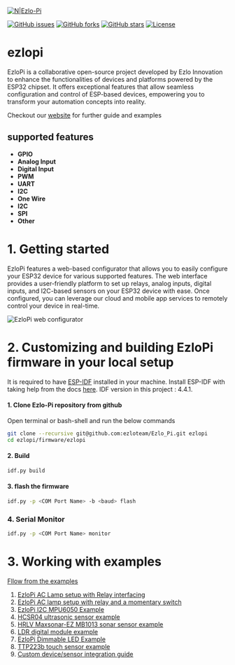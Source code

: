 [![N|Ezlo-Pi](https://www.ezlopi.com/wp-content/uploads/2022/07/Logo.svg)](https://www.ezlopi.com/)

[![GitHub issues](https://img.shields.io/github/issues/ezloteam/Ezlo_Pi)](https://github.com/ezloteam/Ezlo_Pi/issues) [![GitHub forks](https://img.shields.io/github/forks/ezloteam/Ezlo_Pi)](https://github.com/ezloteam/Ezlo_Pi/network) [![GitHub stars](https://img.shields.io/github/stars/ezloteam/Ezlo_Pi)](https://github.com/ezloteam/Ezlo_Pi/stargazers) [![License](https://img.shields.io/github/license/ezloteam/Ezlo_Pi/)](https://github.com/ezloteam/Ezlo_Pi/blob/master/LICENCE.txt)

# ezlopi
EzloPi is a collaborative open-source project developed by Ezlo Innovation to enhance the functionalities of devices and platforms powered by the ESP32 chipset. It offers exceptional features that allow seamless configuration and control of ESP-based devices, empowering you to transform your automation concepts into reality.

Checkout our [website](https://www.ezlopi.com/) for further guide and examples

## supported features
* __GPIO__
* __Analog Input__
* __Digital Input__
* __PWM__
* __UART__
* __I2C__
* __One Wire__
* __I2C__
* __SPI__
* __Other__

# 1. Getting started
EzloPi features a web-based configurator that allows you to easily configure your ESP32 device for various supported features. The web interface provides a user-friendly platform to set up relays, analog inputs, digital inputs, and I2C-based sensors on your ESP32 device with ease. Once configured, you can leverage our cloud and mobile app services to remotely control your device in real-time.

![EzloPi web configurator](https://github.com/ezloteam/Ezlo_Pi/doc/blob/master/ezlopi_web_flasher.png)

# 2. Customizing and building EzloPi firmware in your local setup
It is required to have [ESP-IDF](https://www.espressif.com/en/products/sdks/esp-idf) installed in your machine.
Install ESP-IDF with taking help from the docs [here](https://docs.espressif.com/projects/esp-idf/en/v4.4.2/esp32/get-started/index.html). IDF version in this project : 4.4.1.

#### 1. Clone Ezlo-Pi repository from github
Open terminal or bash-shell and run the below commands
```bash
git clone --recursive git@github.com:ezloteam/Ezlo_Pi.git ezlopi
cd ezlopi/firmware/ezlopi
```
#### 2. Build
```bash
idf.py build
```
#### 3. flash the firmware
```bash
idf.py -p <COM Port Name> -b <baud> flash
```
### 4. Serial Monitor
```bash
idf.py -p <COM Port Name> monitor
```

# 3. Working with examples

[Fllow from the examples](https://www.ezlopi.com/examples/)
1. [EzloPi AC Lamp setup with Relay interfacing​](https://www.ezlopi.com/examples/relay-circuitry-and-lamp-circuit-setup/)
2. [EzloPi AC lamp setup with relay and a momentary switch](https://www.ezlopi.com/examples/ezlopi-ac-lamp-setup-with-relay-and-a-momentary-switch/)
3. [EzloPi I2C MPU6050 Example](https://www.ezlopi.com/examples/ezlopi-i2c-mpu6050-example/)
4. [HCSR04 ultrasonic sensor example](https://www.ezlopi.com/examples/hcsr04-ultrasonic-sensor-example/)
5. [HRLV Maxsonar-EZ MB1013 sonar sensor example](https://www.ezlopi.com/examples/hrlv-maxsonar-ez-mb1013-sonar-sensor-uart-example/)
6. [LDR digital module example](https://www.ezlopi.com/examples/ldr-digital-module-example/)
7. [EzloPi Dimmable LED Example](https://www.ezlopi.com/examples/ezlopi-dimmable-led-example/)
8. [TTP223b touch sensor example](https://www.ezlopi.com/examples/ttp223b-touch-sensor-example/)
9. [Custom device/sensor integration guide](https://www.ezlopi.com/examples/ezlopi-v2-x-custom-device-sensorintegration-guide/)